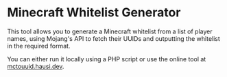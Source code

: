 # Minecraft Whitelist Generator

This tool allows you to generate a Minecraft whitelist from a list of player names, using Mojang's API to fetch their UUIDs and outputting the whitelist in the required format.

You can either run it locally using a PHP script or use the online tool at [mctouuid.hausi.dev](https://mctouuid.hausi.dev).
